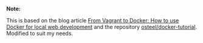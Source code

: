 **Note:**

This is based on the blog article [From Vagrant to Docker: How to use Docker for local web development](http://blog.osteel.me/posts/2015/12/18/from-vagrant-to-docker-how-to-use-docker-for-local-web-development.html "From Vagrant to Docker: How to use Docker for local web development") and the repository [osteel/docker-tutorial](https://github.com/osteel/docker-tutorial "osteel/docker-tutorial"). Modified to suit my needs.
